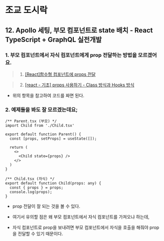 # 조교 도시락

## 12. Apollo 세팅, 부모 컴포넌트로 state 배치 - React TypeScript + GraphQL 실전개발

### 1. 부모 컴포넌트에서 자식 컴포넌트에게 prop 전달하는 방법을 모르겠어요.

> 1. [[React]함수형 컴포넌트에 props 전달](https://developer-talk.tistory.com/228)

> 2. [[react - 기초] props 사용하기 - Class 방식과 Hooks 방식](https://minaminaworld.tistory.com/195)

- 위의 항목을 참고하여 코드를 짜면 된다.

### 2. 예제들을 봐도 잘 모르겠는데요;

```tsx
/** Parent.tsx (부모) */
import Child from './Child.tsx'

export default function Parent() {
  const [props, setProps] = useState([]);

  return (
    <>
      <Child state={props} />
    </>
  )
}

/** Child.tsx (자식) */
export default function Child(props: any) {
  const { props } = props;
  console.log(props);
}
```

- prop 전달이 잘 되는 것을 볼 수 있다.

- 여기서 유의할 점은 왜 부모 컴포넌트에서 자식 컴포넌트를 가져오냐 하는데,

- 자식 컴포넌트로 prop을 보내려면 부모 컴포넌트에서 자식을 호출을 해줘야 prop을 전달할 수 있기 때문이다.
